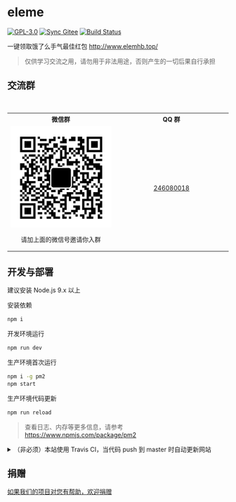 # eleme

[![GPL-3.0](https://img.shields.io/badge/license-GPL--3.0-blue.svg)](LICENSE)
[![Sync Gitee](https://img.shields.io/badge/sync-gitee-green.svg)](https://gitee.com/game-helper/eleme)
[![Build Status](https://travis-ci.org/game-helper/eleme.svg?branch=master)](https://travis-ci.org/game-helper/eleme)

一键领取饿了么手气最佳红包 http://www.elemhb.top/

> 仅供学习交流之用，请勿用于非法用途，否则产生的一切后果自行承担

## 交流群

<table>
  <tr>
    <th>微信群</th>
    <th>QQ 群</th>
  </tr>
  <tr></tr>
  <tr>
    <td align="center" width="300">
      <img src="public/wx.png"><p>请加上面的微信号邀请你入群</p>
    </td>
    <td align="center" width="300"><a href="https://shang.qq.com/wpa/qunwpa?idkey=ce7ff4d1b5050c3bafff8f16c3cae4b1eec37916053865b86527347d680e03ec">246080018</a></td>
  </tr>
</table>

## 开发与部署

建议安装 Node.js 9.x 以上

安装依赖

```bash
npm i
```

开发环境运行

```bash
npm run dev
```

生产环境首次运行

```bash
npm i -g pm2
npm start
```

生产环境代码更新

```bash
npm run reload
```

> 查看日志、内存等更多信息，请参考 https://www.npmjs.com/package/pm2

<details>
  <summary>（非必须）本站使用 Travis CI，当代码 push 到 master 时自动更新网站</summary>
  <br>
  
  客户端上传到阿里云 OSS，服务端通过 POST /publish 触发更新
  
  需提前在开发机、CI、服务器上设置以下环境变量
  
  ```bash
  ELEME_PUBLISH_KEY = 部署密钥 可以是任意的约定值 防止他人刷接口频繁部署
  ALIOSS_ACCESS_KEY_ID = 阿里云 OSS ID
  ALIOSS_ACCESS_KEY_SECRET = 阿里云 OSS SECRET
  ```
  
  给脚本权限
  
  ```bash
  chmod 777 publish.sh
  ```
</details>

## 捐赠

[如果我们的项目对您有帮助，欢迎捐赠](https://github.com/game-helper/donate)
